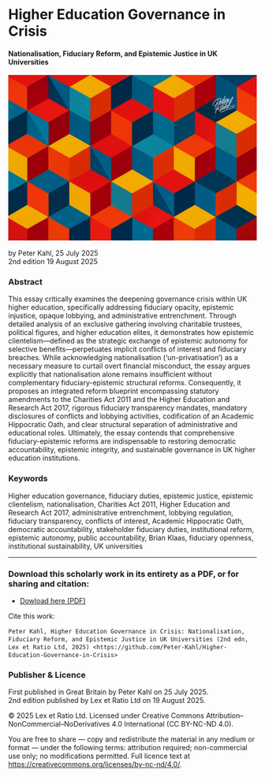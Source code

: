 # Higher Education Governance in Crisis

#### Nationalisation, Fiduciary Reform, and Epistemic Justice in UK Universities

![alt text](https://github.com/Peter-Kahl/Higher-Education-Governance-in-Crisis/blob/main/cubes_3_crisis.jpg?raw=true)

by Peter Kahl, 25 July 2025\
2nd edition 19 August 2025

### Abstract

This essay critically examines the deepening governance crisis within UK higher education, specifically addressing fiduciary opacity, epistemic injustice, opaque lobbying, and administrative entrenchment. Through detailed analysis of an exclusive gathering involving charitable trustees, political figures, and higher education elites, it demonstrates how epistemic clientelism—defined as the strategic exchange of epistemic autonomy for selective benefits—perpetuates implicit conflicts of interest and fiduciary breaches. While acknowledging nationalisation (‘un-privatisation’) as a necessary measure to curtail overt financial misconduct, the essay argues explicitly that nationalisation alone remains insufficient without complementary fiduciary-epistemic structural reforms. Consequently, it proposes an integrated reform blueprint encompassing statutory amendments to the Charities Act 2011 and the Higher Education and Research Act 2017, rigorous fiduciary transparency mandates, mandatory disclosures of conflicts and lobbying activities, codification of an Academic Hippocratic Oath, and clear structural separation of administrative and educational roles. Ultimately, the essay contends that comprehensive fiduciary-epistemic reforms are indispensable to restoring democratic accountability, epistemic integrity, and sustainable governance in UK higher education institutions.

### Keywords

Higher education governance, fiduciary duties, epistemic justice, epistemic clientelism, nationalisation, Charities Act 2011, Higher Education and Research Act 2017, administrative entrenchment, lobbying regulation, fiduciary transparency, conflicts of interest, Academic Hippocratic Oath, democratic accountability, stakeholder fiduciary duties, institutional reform, epistemic autonomy, public accountability, Brian Klaas, fiduciary openness, institutional sustainability, UK universities

---

### Download this scholarly work in its entirety as a PDF, or for sharing and citation:

- [Dowload here (PDF)](https://raw.githubusercontent.com/Peter-Kahl/Higher-Education-Governance-in-Crisis/master/Kahl_P_Rot_at_the_Heart_of_Higher_Education_25_July_2025.pdf)

Cite this work:

```
Peter Kahl, Higher Education Governance in Crisis: Nationalisation, Fiduciary Reform, and Epistemic Justice in UK Universities (2nd edn, Lex et Ratio Ltd, 2025) <https://github.com/Peter-Kahl/Higher-Education-Governance-in-Crisis>
```

### Publisher & Licence

First published in Great Britain by Peter Kahl on 25 July 2025.\
2nd edition published by Lex et Ratio Ltd on 19 August 2025.

© 2025 Lex et Ratio Ltd. Licensed under Creative Commons Attribution–NonCommercial–NoDerivatives 4.0 International (CC BY-NC-ND 4.0).

You are free to share — copy and redistribute the material in any medium or format — under the following terms: attribution required; non-commercial use only; no modifications permitted. Full licence text at <https://creativecommons.org/licenses/by-nc-nd/4.0/>.